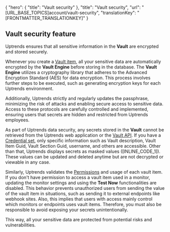 {
  "hero": {
    "title": "Vault security"
  },
  "title": "Vault security",
  "url": "[URL_BASE_TOPICS]account/vault-security",
  "translationKey": "[FRONTMATTER_TRANSLATIONKEY]"
}

## Vault security feature

Uptrends ensures that all sensitive information in the **Vault** are encrypted and stored securely.

Whenever you create a [Vault item]([LINK_URL_1]), all your sensitive data are automatically encrypted by the **Vault Engine** before storing in the database. The **Vault Engine** utilizes a cryptography library that adheres to the Advanced Encryption Standard (AES) for data encryption. This process involves further steps to be executed, such as generating encryption keys for each Uptrends environment.

Additionally, Uptrends strictly and regularly updates the passphrase, minimizing the risk of attacks and enabling secure access to sensitive data. Access to these protocols are carefully controlled and implemented, ensuring users that secrets are hidden and restricted from Uptrends employees.

As part of Uptrends data security, any secrets stored in the **Vault** cannot be retrieved from the Uptrends web application or the [Vault API]([LINK_URL_2]). If you have a [Credential set]([LINK_URL_3]), only specific information such as Vault description, Vault Item Guid, Vault Section Guid, username, and others are accessible. Other than that, Uptrends displays secrets as masked values ([INLINE_CODE_1]). These values can be updated and deleted anytime but are not decrypted or viewable in any case. 

Similarly, Uptrends validates the [Permissions]([LINK_URL_4]) and usage of each vault item. If you don't have permission to access a vault item used in a monitor, updating the monitor settings and using the **Test Now** functionalities are disabled. This behavior prevents unauthorized users from sending the value of the vault item in situations, such as sending it to external endpoints like webhook sites. Also, this implies that users with access mainly control which monitors or endpoints uses vault items. Therefore, you must also be responsible to avoid exposing your secrets unintentionally.

This way, all your sensitive data are protected from potential risks and vulnerabilities.